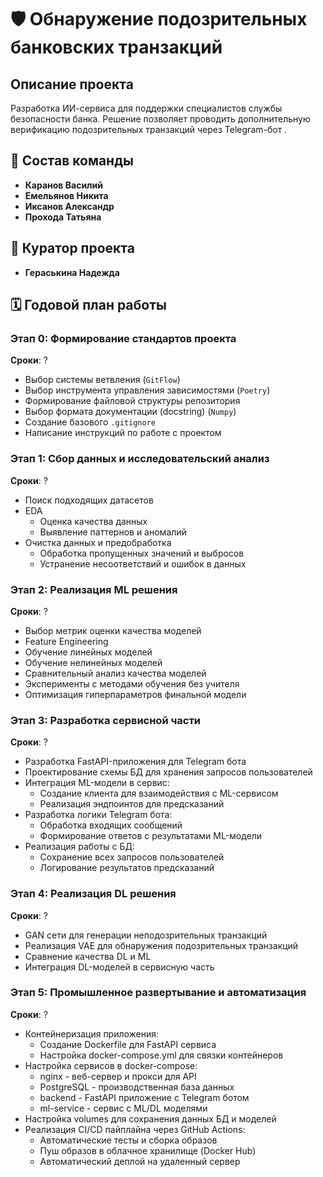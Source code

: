 # 🛡️ Обнаружение подозрительных банковских транзакций

## Описание проекта
Разработка ИИ-сервиса для поддержки специалистов службы безопасности банка. Решение позволяет проводить дополнительную верификацию подозрительных транзакций через Telegram-бот .

## 👥 Состав команды
- **Каранов Василий**
- **Емельянов Никита**
- **Иксанов Александр**
- **Прохода Татьяна**

## 🌟 Куратор проекта
- **Гераськина Надежда**

## 🗓️ Годовой план работы

### Этап 0: Формирование стандартов проекта
**Сроки**: ?
- Выбор системы ветвления (```GitFlow```)
- Выбор инструмента управления зависимостями (```Poetry```)
- Формирование файловой структуры репозитория
- Выбор формата документации (docstring) (```Numpy```)
- Создание базового ```.gitignore```
- Написание инструкций по работе с проектом

### Этап 1: Сбор данных и исследовательский анализ
**Сроки**: ?
- Поиск подходящих датасетов
- EDA
  - Оценка качества данных
  - Выявление паттернов и аномалий
- Очистка данных и предобработка
  - Обработка пропущенных значений и выбросов
  - Устранение несоответствий и ошибок в данных

### Этап 2: Реализация ML решения
**Сроки**: ?
- Выбор метрик оценки качества моделей
- Feature Engineering
- Обучение линейных моделей
- Обучение нелинейных моделей
- Сравнительный анализ качества моделей
- Эксперименты с методами обучения без учителя
- Оптимизация гиперпараметров финальной модели

### Этап 3: Разработка сервисной части
**Сроки**: ?
- Разработка FastAPI-приложения для Telegram бота
- Проектирование схемы БД для хранения запросов пользователей
- Интеграция ML-модели в сервис:
  - Создание клиента для взаимодействия с ML-сервисом
  - Реализация эндпоинтов для предсказаний
- Разработка логики Telegram бота:
  - Обработка входящих сообщений
  - Формирование ответов с результатами ML-модели
- Реализация работы с БД:
  - Сохранение всех запросов пользователей
  - Логирование результатов предсказаний

### Этап 4: Реализация DL решения
**Сроки**: ?
- GAN сети для генерации неподозрительных транзакций
- Реализация VAE для обнаружения подозрительных транзакций
- Сравнение качества DL и ML
- Интеграция DL-моделей в сервисную часть

### Этап 5: Промышленное развертывание и автоматизация
**Сроки**: ?
- Контейнеризация приложения:
  - Создание Dockerfile для FastAPI сервиса
  - Настройка docker-compose.yml для связки контейнеров
- Настройка сервисов в docker-compose:
  - nginx - веб-сервер и прокси для API
  - PostgreSQL - производственная база данных
  - backend - FastAPI приложение с Telegram ботом
  - ml-service - сервис с ML/DL моделями
- Настройка volumes для сохранения данных БД и моделей
- Реализация CI/CD пайплайна через GitHub Actions:
  - Автоматические тесты и сборка образов
  - Пуш образов в облачное хранилище (Docker Hub)
  - Автоматический деплой на удаленный сервер
